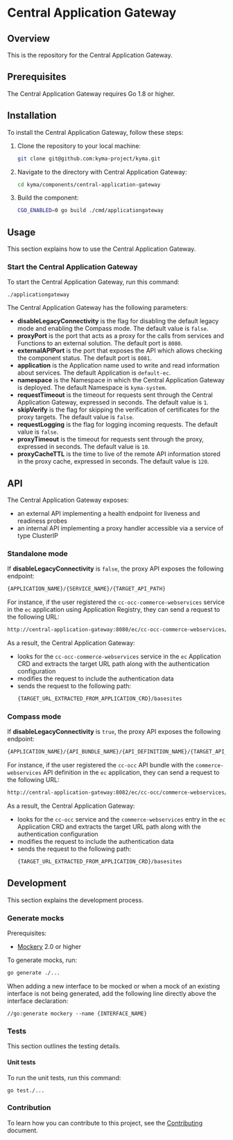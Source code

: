 # Central Application Gateway

## Overview

This is the repository for the Central Application Gateway.

## Prerequisites

The Central Application Gateway requires Go 1.8 or higher.

## Installation

To install the Central Application Gateway, follow these steps:

1. Clone the repository to your local machine:
   ```bash
   git clone git@github.com:kyma-project/kyma.git
   ```
2. Navigate to the directory with Central Application Gateway:
   ```bash
   cd kyma/components/central-application-gateway
   ```
3. Build the component:
   ```bash
   CGO_ENABLED=0 go build ./cmd/applicationgateway
   ```

## Usage

This section explains how to use the Central Application Gateway.

### Start the Central Application Gateway

To start the Central Application Gateway, run this command:

```
./applicationgateway
```

The Central Application Gateway has the following parameters:
- **disableLegacyConnectivity** is the flag for disabling the default legacy mode and enabling the Compass mode. The default value is `false`.
- **proxyPort** is the port that acts as a proxy for the calls from services and Functions to an external solution. The default port is `8080`.
- **externalAPIPort** is the port that exposes the API which allows checking the component status. The default port is `8081`.
- **application** is the Application name used to write and read information about services. The default Application is `default-ec`.
- **namespace** is the Namespace in which the Central Application Gateway is deployed. The default Namespace is `kyma-system`.
- **requestTimeout** is the timeout for requests sent through the Central Application Gateway, expressed in seconds. The default value is `1`.
- **skipVerify** is the flag for skipping the verification of certificates for the proxy targets. The default value is `false`.
- **requestLogging** is the flag for logging incoming requests. The default value is `false`.
- **proxyTimeout** is the timeout for requests sent through the proxy, expressed in seconds. The default value is `10`.
- **proxyCacheTTL** is the time to live of the remote API information stored in the proxy cache, expressed in seconds. The default value is `120`.


## API
The Central Application Gateway exposes:
- an external API implementing a health endpoint for liveness and readiness probes
- an internal API implementing a proxy handler accessible via a service of type ClusterIP

### Standalone mode
If  **disableLegacyConnectivity** is `false`, the proxy API exposes the following endpoint:
```bash
{APPLICATION_NAME}/{SERVICE_NAME}/{TARGET_API_PATH}
``` 

For instance, if the user registered the `cc-occ-commerce-webservices` service in the `ec` application using Application Registry, they can send a request to the following URL: 
```bash
http://central-application-gateway:8080/ec/cc-occ-commerce-webservices/basesites`
```

As a result, the Central Application Gateway:
- looks for the `cc-occ-commerce-webservices` service in the `ec` Application CRD and extracts the target URL path along with the authentication configuration
- modifies the request to include the authentication data
- sends the request to the following path:
   ```bash
   {TARGET_URL_EXTRACTED_FROM_APPLICATION_CRD}/basesites
   ```

### Compass mode
If **disableLegacyConnectivity** is `true`, the proxy API exposes the following endpoint:
```bash
{APPLICATION_NAME}/{API_BUNDLE_NAME}/{API_DEFINITION_NAME}/{TARGET_API_PATH}
``` 

For instance, if the user registered the `cc-occ` API bundle with the `commerce-webservices` API definition in the `ec` application, they can send a request to the following URL:
```bash
http://central-application-gateway:8082/ec/cc-occ/commerce-webservices/basesites
``` 

As a result, the Central Application Gateway:
- looks for the `cc-occ` service and the `commerce-webservices` entry in the `ec` Application CRD and extracts the target URL path along with the authentication configuration
- modifies the request to include the authentication data
- sends the request to the following path: 
   ```bash
   {TARGET_URL_EXTRACTED_FROM_APPLICATION_CRD}/basesites
   ```

## Development

This section explains the development process.

### Generate mocks

Prerequisites:

 - [Mockery](https://github.com/vektra/mockery) 2.0 or higher

To generate mocks, run:

```sh
go generate ./...
```

When adding a new interface to be mocked or when a mock of an existing interface is not being generated, add the following line directly above the interface declaration:

```
//go:generate mockery --name {INTERFACE_NAME}
```

### Tests

This section outlines the testing details.

#### Unit tests

To run the unit tests, run this command:

```
go test./...
```

### Contribution

To learn how you can contribute to this project, see the [Contributing](/CONTRIBUTING.md) document.
